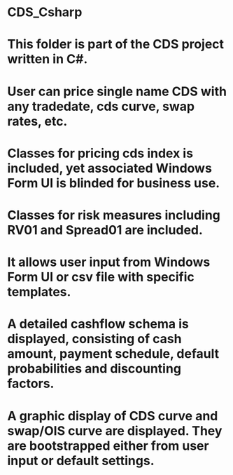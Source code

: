 # CDS_Csharp
# This folder is part of the CDS project written in C#. 
# User can price single name CDS with any tradedate, cds curve, swap rates, etc.
# Classes for pricing cds index is included, yet associated Windows Form UI is blinded for business use.
# Classes for risk measures including RV01 and Spread01 are included.
# It allows user input from Windows Form UI or csv file with specific templates.
# A detailed cashflow schema is displayed, consisting of cash amount, payment schedule, default probabilities and discounting factors.
# A graphic display of CDS curve and swap/OIS curve are displayed. They are bootstrapped either from user input or default settings.

